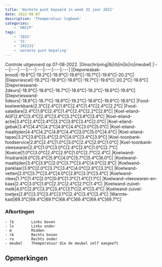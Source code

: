 ```yaml
---
title: 'Warmste punt bepaald in week 31 jaar 2022'
date: 2022-08-07
description: 'Themperatuur logboek'
categories:
    - 'HACCP'
tags:
    - '2022'
    - '31'
    - '202231'
    - 'warmste punt bepaling'
---
```

Controle uitgevoerd op 07-08-2022.
|Omschrijving|lb|rb|m|lo|ro|meubel|
|:---|:---|:---|:---|:---|:---|:---|:---|
|Diepvriesbak-brood|-19.6°C|-19.2°C|-19.9°C|-19.6°C|-19.7°C|-19.6°C|-20.2°C|
|Diepvriescel|-19.2°C|-19.9°C|-19.6°C|-19.7°C|-19.6°C|-20.2°C|-19.6°C|
|Diepvrieswand-2deurs|-18.9°C|-18.6°C|-18.7°C|-18.6°C|-19.2°C|-18.6°C|-19.6°C|
|Diepvrieswand-5deurs|-18.6°C|-18.7°C|-18.6°C|-19.2°C|-18.6°C|-19.6°C|-18.6°C|
|Food-koelwerkbank|2.3°C|2.4°C|1.8°C|2.4°C|1.4°C|2.4°C|2.2°C|
|Food-saladiare|2.4°C|1.8°C|2.4°C|1.4°C|2.4°C|2.2°C|2.8°C|
|Koel-eiland-AGF|2.8°C|3.4°C|2.4°C|3.4°C|3.2°C|3.8°C|3.4°C|
|Koel-eiland-actie|3.4°C|2.4°C|3.4°C|3.2°C|3.8°C|3.4°C|2.0°C|
|Koel-eiland-gebak|3.4°C|4.4°C|4.2°C|4.8°C|4.4°C|3.0°C|5.0°C|
|Koel-eiland-maaltijden|4.4°C|4.2°C|4.8°C|4.4°C|3.0°C|5.0°C|4.4°C|
|Koel-eiland-tapas|3.2°C|3.8°C|3.4°C|2.0°C|4.0°C|3.4°C|3.9°C|
|Koel-toonbank-foodservice|2.8°C|2.4°C|1.0°C|3.0°C|2.4°C|2.9°C|1.0°C|
|Koel-toonbank-vleeswaren|2.4°C|1.0°C|3.0°C|2.4°C|2.9°C|1.0°C|2.7°C|
|Koelcel|1.0°C|3.0°C|2.4°C|2.9°C|1.0°C|2.7°C|2.4°C|
|Koelwand-frisdrank|6.0°C|5.4°C|5.9°C|4.0°C|5.7°C|5.4°C|6.0°C|
|Koelwand-maaltijden|3.4°C|3.9°C|2.0°C|3.7°C|3.4°C|4.0°C|2.8°C|
|Koelwand-panklaar|3.9°C|2.0°C|3.7°C|3.4°C|4.0°C|2.8°C|3.3°C|
|Koelwand-vetten|2.0°C|3.7°C|3.4°C|4.0°C|2.8°C|3.3°C|3.4°C|
|Koelwand-vlees|1.7°C|1.4°C|2.0°C|0.8°C|1.3°C|1.4°C|1.1°C|
|Koelwand-vleeswaren-en-kaas|2.4°C|3.0°C|1.8°C|2.3°C|2.4°C|2.1°C|1.4°C|
|Koelwand-zuivel-melk|4.0°C|2.8°C|3.3°C|3.4°C|3.1°C|2.4°C|3.4°C|
|Koelwand-zuivel-toetjes|2.8°C|3.3°C|3.4°C|3.1°C|2.4°C|3.4°C|3.4°C|
|Warmte-kast|69.3°C|69.4°C|69.1°C|68.4°C|69.4°C|69.4°C|69.7°C|

### Afkortingen
    - lb        Links boven
    - lo        Links onder
    - m         Midden
    - rb        Rechts boven
    - ro        Rechts onder
    - meubel    Themperatuur die de meubel zelf aangeeft

## Opmerkingen


